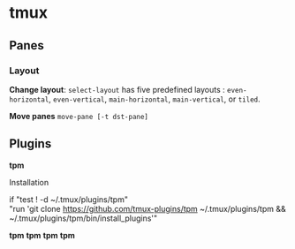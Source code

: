 # tmux


## Panes

### Layout

**Change layout**: `select-layout` has five predefined layouts : `even-horizontal`, `even-vertical`, `main-horizontal`, `main-vertical`, or `tiled`.

**Move panes** `move-pane [-t dst-pane]`

## Plugins


**tpm** <badge-stars repo='tmux-plugins/tpm'></badge-stars> <badge-doc href=''></badge-doc> 

Installation 

if "test ! -d ~/.tmux/plugins/tpm" \
     "run 'git clone https://github.com/tmux-plugins/tpm ~/.tmux/plugins/tpm && ~/.tmux/plugins/tpm/bin/install_plugins'"




**tpm** <badge-stars repo=''></badge-stars> <badge-doc href=''></badge-doc> 
**tpm** <badge-stars repo=''></badge-stars> <badge-doc href=''></badge-doc> 
**tpm** <badge-stars repo=''></badge-stars> <badge-doc href=''></badge-doc> 
**tpm** <badge-stars repo=''></badge-stars> <badge-doc href=''></badge-doc> 
